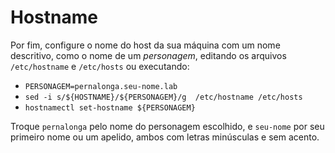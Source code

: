 # Hostname

Por fim, configure o nome do host da sua máquina com um nome descritivo, como o nome de um *personagem*, editando os arquivos `/etc/hostname` e `/etc/hosts` ou executando:

- `PERSONAGEM=pernalonga.seu-nome.lab`
- `sed -i s/${HOSTNAME}/${PERSONAGEM}/g  /etc/hostname /etc/hosts`
- `hostnamectl set-hostname ${PERSONAGEM}`

Troque `pernalonga` pelo nome do personagem escolhido, e `seu-nome` por seu primeiro nome ou um apelido, ambos com letras minúsculas e sem acento.
